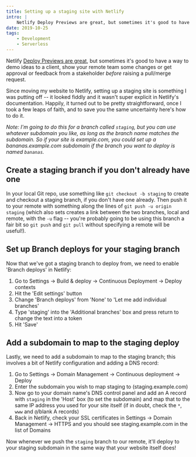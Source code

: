 ```yaml
---
title: Setting up a staging site with Netlify
intro: |
    Netlify Deploy Previews are great, but sometimes it's good to have a staging site for stuff that isn't ready to put into the live website yet.
date: 2019-10-25
tags:
    - Development
    - Serverless
---
```


Netlify [Deploy Previews are great](/blog/netlify-deploy-previews), but sometimes it's good to have a way to demo ideas to a client, show your remote team some changes or get approval or feedback from a stakeholder *before* raising a pull/merge request.

Since moving my website to Netlify, setting up a staging site is something I was putting off -- it looked fiddly and it wasn't super explicit in Netlify's documentation. Happily, it turned out to be pretty straightforward, once I took a few leaps of faith, and to save you the same uncertainty here's how to do it.

<i>Note: I'm going to do this for a branch called `staging`, but you can use whatever subdomain you like, as long as the branch name matches the subdomain. So if your site is example.com, you could set up a bananas.example.com subdomain if the branch you want to deploy is named `bananas`.</i>


## Create a staging branch if you don't already have one

In your local Git repo, use something like `git checkout -b staging` to create and checkout a staging branch, if you don't have one already. Then push it to your remote with something along the lines of `git push -u origin staging` (which also sets creates a link between the two branches, local and remote, with the `-u` flag -- you're probably going to be using this branch a fair bit so `git push` and `git pull` without specifying a remote will be useful!).


## Set up Branch deploys for your staging branch

Now that we've got a staging branch to deploy from, we need to enable 'Branch deploys' in Netlify:

1. Go to Settings → Build & deploy → Continuous Deployment → Deploy contexts
2. Hit the 'Edit settings' button
3. Change 'Branch deploys' from 'None' to 'Let me add individual branches'
4. Type 'staging' into the 'Additional branches' box and press return to change the text into a token
5. Hit 'Save'


## Add a subdomain to map to the staging deploy

Lastly, we need to add a subdomain to map to the staging branch; this involves a bit of Netlify configuration and adding a DNS record:

1. Go to Settings → Domain Management → Continuous deployment → Deploy
2. Enter the subdomain you wish to map staging to (staging.example.com)
3. Now go to your domain name's DNS control panel and add an A record with `staging` in the 'Host' box (to set the subdomain) and map that to the same IP address you used for your site itself (if in doubt, check the `*`, `www` and `@`/blank A records)
4. Back in Netlify, check your SSL certificates in Settings → Domain Management → HTTPS and you should see staging.example.com in the list of Domains

Now whenever we push the `staging` branch to our remote, it'll deploy to your staging subdomain in the same way that your website itself does!
